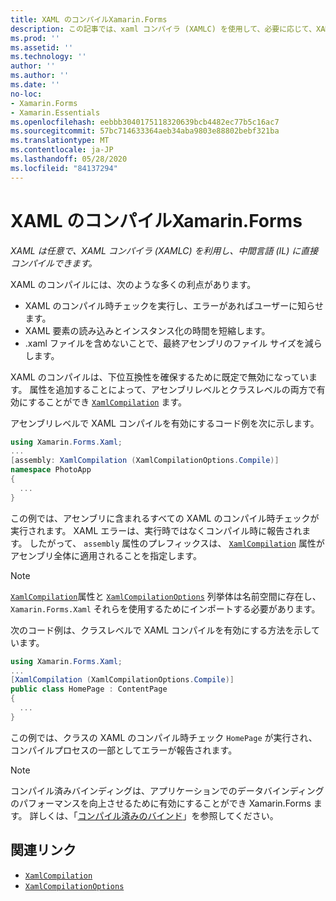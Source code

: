 ```yaml
---
title: XAML のコンパイルXamarin.Forms
description: この記事では、xaml コンパイラ (XAMLC) を使用して、必要に応じて、XAML を中間言語 (IL) に直接コンパイルする方法について説明し Xamarin.Forms ます。
ms.prod: ''
ms.assetid: ''
ms.technology: ''
author: ''
ms.author: ''
ms.date: ''
no-loc:
- Xamarin.Forms
- Xamarin.Essentials
ms.openlocfilehash: eebbb3040175118320639bcb4482ec77b5c16ac7
ms.sourcegitcommit: 57bc714633364aeb34aba9803e88802bebf321ba
ms.translationtype: MT
ms.contentlocale: ja-JP
ms.lasthandoff: 05/28/2020
ms.locfileid: "84137294"
---
```

# <a name="xaml-compilation-in-xamarinforms"></a>XAML のコンパイルXamarin.Forms

_XAML は任意で、XAML コンパイラ (XAMLC) を利用し、中間言語 (IL) に直接コンパイルできます。_

XAML のコンパイルには、次のような多くの利点があります。

- XAML のコンパイル時チェックを実行し、エラーがあればユーザーに知らせます。
- XAML 要素の読み込みとインスタンス化の時間を短縮します。
- .xaml ファイルを含めないことで、最終アセンブリのファイル サイズを減らします。

XAML のコンパイルは、下位互換性を確保するために既定で無効になっています。 属性を追加することによって、アセンブリレベルとクラスレベルの両方で有効にすることができ [`XamlCompilation`](xref:Xamarin.Forms.Xaml.XamlCompilationAttribute) ます。

アセンブリレベルで XAML コンパイルを有効にするコード例を次に示します。

```csharp
using Xamarin.Forms.Xaml;
...
[assembly: XamlCompilation (XamlCompilationOptions.Compile)]
namespace PhotoApp
{
  ...
}
```

この例では、アセンブリに含まれるすべての XAML のコンパイル時チェックが実行されます。 XAML エラーは、実行時ではなくコンパイル時に報告されます。 したがって、 `assembly` 属性のプレフィックスは、 [`XamlCompilation`](xref:Xamarin.Forms.Xaml.XamlCompilationAttribute) 属性がアセンブリ全体に適用されることを指定します。

> [!NOTE]
> [`XamlCompilation`](xref:Xamarin.Forms.Xaml.XamlCompilationAttribute)属性と [`XamlCompilationOptions`](xref:Xamarin.Forms.Xaml.XamlCompilationOptions) 列挙体は名前空間に存在し、 `Xamarin.Forms.Xaml` それらを使用するためにインポートする必要があります。

次のコード例は、クラスレベルで XAML コンパイルを有効にする方法を示しています。

```csharp
using Xamarin.Forms.Xaml;
...
[XamlCompilation (XamlCompilationOptions.Compile)]
public class HomePage : ContentPage
{
  ...
}
```

この例では、クラスの XAML のコンパイル時チェック `HomePage` が実行され、コンパイルプロセスの一部としてエラーが報告されます。

> [!NOTE]
> コンパイル済みバインディングは、アプリケーションでのデータバインディングのパフォーマンスを向上させるために有効にすることができ Xamarin.Forms ます。 詳しくは、「[コンパイル済みのバインド](~/xamarin-forms/app-fundamentals/data-binding/compiled-bindings.md)」を参照してください。

## <a name="related-links"></a>関連リンク

- [`XamlCompilation`](xref:Xamarin.Forms.Xaml.XamlCompilationAttribute)
- [`XamlCompilationOptions`](xref:Xamarin.Forms.Xaml.XamlCompilationOptions)
